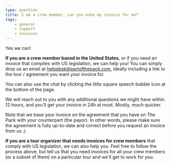 ```yaml
---
type: question
title: I am a crew member, can you make my invoice for me?
tags:
    - general
    - support
    - invoices
---
```


Yes we can!

**If you are a crew member based in the United States**, or if you need an invoice that complies with US legislation, we can help you!
You can simply drop us an email at helpdesk@partofthepack.com, ideally including a link to the tour / agreement you want your invoice for.

You can also use the chat by clicking the little square speech bubble icon at the bottom of the page.

We will reach out to you with any additional questions we might have within 12 hours, and you'll get your invoice in 24h at most. Mostly, much quicker.

Note that we base your invoice on the agreement that you have on The Pack with your counterpart (the payor). 
In other words, please make sure the agreement is fully up-to-date and correct before you request an invoice from us :)  

**If you are a tour organizer that needs invoices for crew members** that comply with US legislation, we can also help you.
Feel free to follow the process above, but tell us that you need invoices for all your crew members (or a subset of them) on a particular tour and we'll get to work for you.
